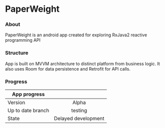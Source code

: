 # PaperWeight

### About
PaperWeight is an android app created for exploring RxJava2 reactive programming API

### Structure
App is built on MVVM architecture to distinct platform from business logic. It also uses Room for data persistence and Retrofit for API calls.

### Progress
| App progress      	|                     	|
|-------------------	|:-------------------:	|
| Version           	|        Alpha        	|
| Up to date branch 	|       testing       	|
| State             	| Delayed development 	|
